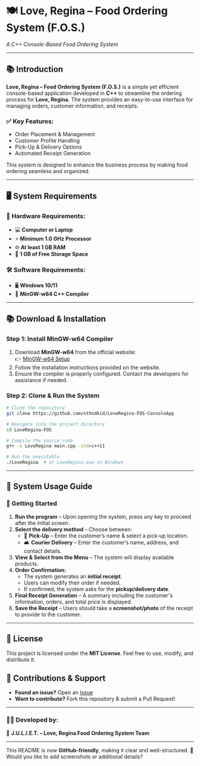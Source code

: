 # 🍽️ Love, Regina – Food Ordering System (F.O.S.)

*A C++ Console-Based Food Ordering System*

---

## 📚 Introduction

**Love, Regina – Food Ordering System (F.O.S.)** is a simple yet efficient console-based application developed in **C++** to streamline the ordering process for **Love, Regina**. The system provides an easy-to-use interface for managing orders, customer information, and receipts.

### ✅ Key Features:
- Order Placement & Management
- Customer Profile Handling
- Pick-Up & Delivery Options
- Automated Receipt Generation

This system is designed to enhance the business process by making food ordering seamless and organized.

---

## 🖥️ System Requirements

### 🔧 Hardware Requirements:
- 💻 **Computer or Laptop**
- ⚡ **Minimum 1.0 GHz Processor**
- 🌐 **At least 1 GB RAM**
- 💾 **1 GB of Free Storage Space**

### 🛠️ Software Requirements:
- 🖥️ **Windows 10/11**
- 💪 **MinGW-w64 C++ Compiler**

---

## 📚 Download & Installation

### **Step 1: Install MinGW-w64 Compiler**
1. Download **MinGW-w64** from the official website:  
   👉 [MinGW-w64 Setup](https://www.msys2.org/)
2. Follow the installation instructions provided on the website.
3. Ensure the compiler is properly configured. Contact the developers for assistance if needed.

### **Step 2: Clone & Run the System**
```sh
# Clone the repository
git clone https://github.com/nthndkid/LoveRegina-FOS-ConsoleApp

# Navigate into the project directory
cd LoveRegina-FOS

# Compile the source code
g++ -o LoveRegina main.cpp -std=c++11

# Run the executable
./LoveRegina  # or LoveRegina.exe on Windows
```

---

## 🍔 System Usage Guide

### 📌 Getting Started
1. **Run the program** – Upon opening the system, press any key to proceed after the initial screen.
2. **Select the delivery method** – Choose between:
   - 🚶 **Pick-Up** – Enter the customer’s name & select a pick-up location.
   - 🛋 **Courier Delivery** – Enter the customer’s name, address, and contact details.
3. **View & Select from the Menu** – The system will display available products.
4. **Order Confirmation:**
   - The system generates an **initial receipt**.
   - Users can modify their order if needed.
   - If confirmed, the system asks for the **pickup/delivery date**.
5. **Final Receipt Generation** – A summary including the customer's information, orders, and total price is displayed.
6. **Save the Receipt** – Users should take a **screenshot/photo** of the receipt to provide to the customer.

---

## 📝 License

This project is licensed under the **MIT License**. Feel free to use, modify, and distribute it.

## 🤝 Contributions & Support

- **Found an issue?** Open an [Issue](https://github.com/nthndkid/LoveRegina-FOS-ConsoleApp/issues)
- **Want to contribute?** Fork this repository & submit a Pull Request!

---

### 👨‍💻 Developed by:
🚀 **J.U.L.I.E.T. – Love, Regina Food Ordering System Team**

---

This README is now **GitHub-friendly**, making it clear and well-structured. 🚀 Would you like to add screenshots or additional details?

